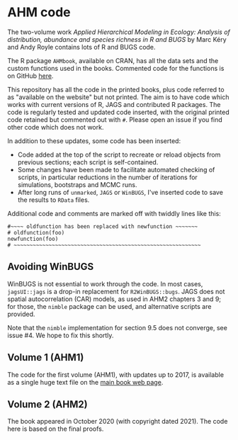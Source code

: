 # AHM code

The two-volume work *Applied Hierarchical Modeling in Ecology: Analysis of distribution, abundance and species richness in R and BUGS* by Marc Kéry and Andy Royle contains lots of R and BUGS code.

The R package `AHMbook`, available on CRAN, has all the data sets and the custom functions used in the books. Commented code for the functions is on GitHub [here](https://github.com/mikemeredith/AHMbook).

This repository has all the code in the printed books, plus code referred to as "available on the website" but not printed. The aim is to have code which works with current versions of R, JAGS and contributed R packages. The code is regularly tested and updated code inserted, with the original printed code retained but commented out with `#`. Please open an issue if you find other code which does not work.

In addition to these updates, some code has been inserted:
* Code added at the top of the script to recreate or reload objects from previous sections; each script is self-contained.
* Some changes have been made to facilitate automated checking of scripts, in particular reductions in the number of iterations for simulations, bootstraps and MCMC runs.
* After long runs of `unmarked`, `JAGS` or `WinBUGS`, I've inserted code to save the results to `RData` files.

Additional code and comments are marked off with twiddly lines like this:
```
#~~~~ oldfunction has been replaced with newfunction ~~~~~~~
# oldfunction(foo)
newfunction(foo)
# ~~~~~~~~~~~~~~~~~~~~~~~~~~~~~~~~~~~~~~~~~~~~~~~~~~~~~~~~~~~
```

## Avoiding WinBUGS

WinBUGS is not essential to work through the code. In most cases, `jagsUI::jags` is a drop-in replacement for `R2WinBUGS::bugs`. JAGS does not spatial autocorrelation (CAR) models, as used in AHM2 chapters 3 and 9; for those, the `nimble` package can be used, and alternative scripts are provided.

Note that the `nimble` implementation for section 9.5 does not converge, see issue #4. We hope to fix this shortly.

## Volume 1 (AHM1)

The code for the first volume (AHM1), with updates up to 2017, is available as a single huge text file on the [main book web page](http://www.mbr-pwrc.usgs.gov/pubanalysis/keryroylebook/).

## Volume 2 (AHM2)

The book appeared in October 2020 (with copyright dated 2021). The code here is based on the final proofs.
